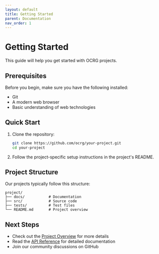 ```yaml
---
layout: default
title: Getting Started
parent: Documentation
nav_order: 1
---
```


# Getting Started

This guide will help you get started with OCRG projects.

## Prerequisites

Before you begin, make sure you have the following installed:

- Git
- A modern web browser
- Basic understanding of web technologies

## Quick Start

1. Clone the repository:
   ```bash
   git clone https://github.com/ocrg/your-project.git
   cd your-project
   ```

2. Follow the project-specific setup instructions in the project's README.

## Project Structure

Our projects typically follow this structure:

```
project/
├── docs/           # Documentation
├── src/            # Source code
├── tests/          # Test files
└── README.md       # Project overview
```

## Next Steps

- Check out the [Project Overview](/docs/project-overview) for more details
- Read the [API Reference](/docs/api-reference) for detailed documentation
- Join our community discussions on GitHub 